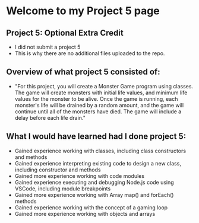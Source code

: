 # Welcome to my Project 5 page

## Project 5: Optional Extra Credit
- I did not submit a project 5
- This is why there are no additional files uploaded to the repo.

## Overview of what project 5 consisted of:
- "For this project, you will create a Monster Game program using classes. The game will create monsters with initial life values, and minimum life values for the monster to be alive. Once the game is running, each monster's life will be drained by a random amount, and the game will continue until all of the monsters have died. The game will include a delay before each life drain."

## What I would have learned had I done project 5:
- Gained experience working with classes, including class constructors and methods
- Gained experience interpreting existing code to design a new class, including constructor and methods
- Gained more experience working with code modules
- Gained experience executing and debugging Node.js code using VSCode, including module breakpoints
- Gained more experience working with Array map() and forEach() methods
- Gained experience working with the concept of a gaming loop
- Gained more experience working with objects and arrays
